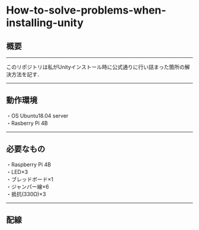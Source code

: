 # How-to-solve-problems-when-installing-unity

## 概要
---
このリポジトリは私がUnityインストール時に公式通りに行い詰まった箇所の解決方法を記す．
 
---
## 動作環境
・OS Ubuntu18.04 server  
・Rasberry Pi 4B

---
## 必要なもの
・Raspberry Pi 4B  
・LED×3  
・ブレッドボード×1  
・ジャンパー線×6  
・抵抗(330Ω)×3  

---
## 配線  
